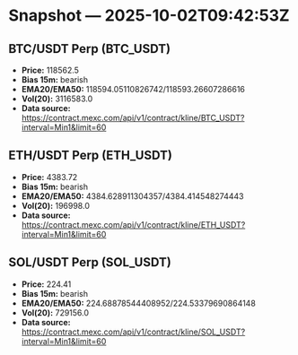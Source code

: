 # Snapshot — 2025-10-02T09:42:53Z

## BTC/USDT Perp (BTC_USDT)
- **Price:** 118562.5
- **Bias 15m:** bearish
- **EMA20/EMA50:** 118594.05110826742/118593.26607286616
- **Vol(20):** 3116583.0
- **Data source:** https://contract.mexc.com/api/v1/contract/kline/BTC_USDT?interval=Min1&limit=60

## ETH/USDT Perp (ETH_USDT)
- **Price:** 4383.72
- **Bias 15m:** bearish
- **EMA20/EMA50:** 4384.628911304357/4384.414548274443
- **Vol(20):** 196998.0
- **Data source:** https://contract.mexc.com/api/v1/contract/kline/ETH_USDT?interval=Min1&limit=60

## SOL/USDT Perp (SOL_USDT)
- **Price:** 224.41
- **Bias 15m:** bearish
- **EMA20/EMA50:** 224.68878544408952/224.53379690864148
- **Vol(20):** 729156.0
- **Data source:** https://contract.mexc.com/api/v1/contract/kline/SOL_USDT?interval=Min1&limit=60
